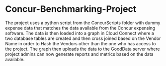 # Concur-Benchmarking-Project

The project uses a python script from the ConcurScripts folder with dummy expense data that matches the data available from the Concur expensing software. The data is then loaded into a graph in Cloud Connect where a two database tables are created and then cross joined based on the Vendor Name in order to Hash the Vendors other than the one who has access to the project. The graph then uploads the data to the GoodData server where project admins can now generate reports and metrics based on the data available.
